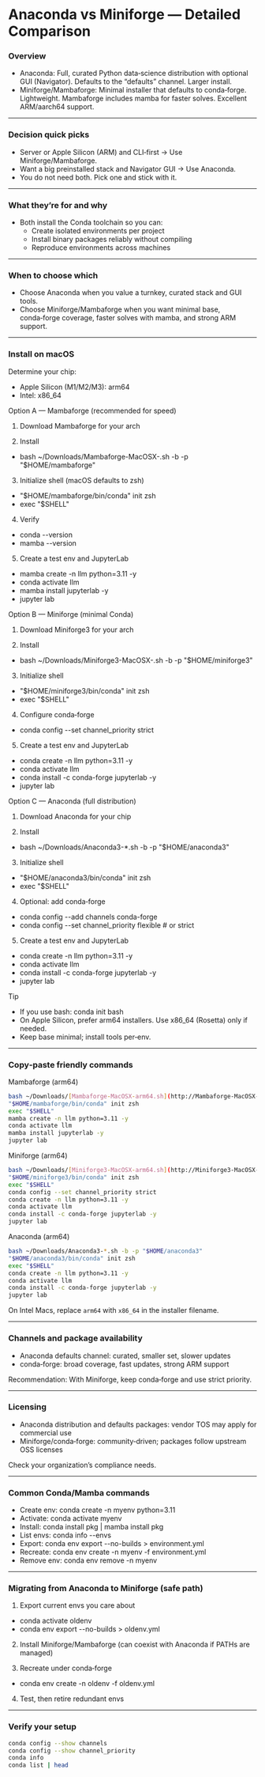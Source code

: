 # Anaconda vs Miniforge — Detailed Comparison

### Overview

- Anaconda: Full, curated Python data‑science distribution with optional GUI (Navigator). Defaults to the “defaults” channel. Larger install.
- Miniforge/Mambaforge: Minimal installer that defaults to conda‑forge. Lightweight. Mambaforge includes mamba for faster solves. Excellent ARM/aarch64 support.

---

### Decision quick picks

- Server or Apple Silicon (ARM) and CLI‑first → Use Miniforge/Mambaforge.
- Want a big preinstalled stack and Navigator GUI → Use Anaconda.
- You do not need both. Pick one and stick with it.

---

### What they’re for and why

- Both install the Conda toolchain so you can:
    - Create isolated environments per project
    - Install binary packages reliably without compiling
    - Reproduce environments across machines

---

### When to choose which

- Choose Anaconda when you value a turnkey, curated stack and GUI tools.
- Choose Miniforge/Mambaforge when you want minimal base, conda‑forge coverage, faster solves with mamba, and strong ARM support.

---

### Install on macOS

Determine your chip:

- Apple Silicon (M1/M2/M3): arm64
- Intel: x86_64

Option A — Mambaforge (recommended for speed)

1) Download Mambaforge for your arch

2) Install

- bash ~/Downloads/Mambaforge-MacOSX-<arch>.sh -b -p "$HOME/mambaforge"

3) Initialize shell (macOS defaults to zsh)

- "$HOME/mambaforge/bin/conda" init zsh
- exec "$SHELL"

4) Verify

- conda --version
- mamba --version

5) Create a test env and JupyterLab

- mamba create -n llm python=3.11 -y
- conda activate llm
- mamba install jupyterlab -y
- jupyter lab

Option B — Miniforge (minimal Conda)

1) Download Miniforge3 for your arch

2) Install

- bash ~/Downloads/Miniforge3-MacOSX-<arch>.sh -b -p "$HOME/miniforge3"

3) Initialize shell

- "$HOME/miniforge3/bin/conda" init zsh
- exec "$SHELL"

4) Configure conda‑forge

- conda config --set channel_priority strict

5) Create a test env and JupyterLab

- conda create -n llm python=3.11 -y
- conda activate llm
- conda install -c conda-forge jupyterlab -y
- jupyter lab

Option C — Anaconda (full distribution)

1) Download Anaconda for your chip

2) Install

- bash ~/Downloads/Anaconda3-*.sh -b -p "$HOME/anaconda3"

3) Initialize shell

- "$HOME/anaconda3/bin/conda" init zsh
- exec "$SHELL"

4) Optional: add conda‑forge

- conda config --add channels conda-forge
- conda config --set channel_priority flexible  # or strict

5) Create a test env and JupyterLab

- conda create -n llm python=3.11 -y
- conda activate llm
- conda install -c conda-forge jupyterlab -y
- jupyter lab

Tip

- If you use bash: conda init bash
- On Apple Silicon, prefer arm64 installers. Use x86_64 (Rosetta) only if needed.
- Keep base minimal; install tools per‑env.

---

### Copy‑paste friendly commands

Mambaforge (arm64)

```bash
bash ~/Downloads/[Mambaforge-MacOSX-arm64.sh](http://Mambaforge-MacOSX-arm64.sh) -b -p "$HOME/mambaforge"
"$HOME/mambaforge/bin/conda" init zsh
exec "$SHELL"
mamba create -n llm python=3.11 -y
conda activate llm
mamba install jupyterlab -y
jupyter lab
```

Miniforge (arm64)

```bash
bash ~/Downloads/[Miniforge3-MacOSX-arm64.sh](http://Miniforge3-MacOSX-arm64.sh) -b -p "$HOME/miniforge3"
"$HOME/miniforge3/bin/conda" init zsh
exec "$SHELL"
conda config --set channel_priority strict
conda create -n llm python=3.11 -y
conda activate llm
conda install -c conda-forge jupyterlab -y
jupyter lab
```

Anaconda (arm64)

```bash
bash ~/Downloads/Anaconda3-*.sh -b -p "$HOME/anaconda3"
"$HOME/anaconda3/bin/conda" init zsh
exec "$SHELL"
conda create -n llm python=3.11 -y
conda activate llm
conda install -c conda-forge jupyterlab -y
jupyter lab
```

On Intel Macs, replace `arm64` with `x86_64` in the installer filename.

---

### Channels and package availability

- Anaconda defaults channel: curated, smaller set, slower updates
- conda‑forge: broad coverage, fast updates, strong ARM support

Recommendation: With Miniforge, keep conda‑forge and use strict priority.

---

### Licensing

- Anaconda distribution and defaults packages: vendor TOS may apply for commercial use
- Miniforge/conda‑forge: community‑driven; packages follow upstream OSS licenses

Check your organization’s compliance needs.

---

### Common Conda/Mamba commands

- Create env: conda create -n myenv python=3.11
- Activate: conda activate myenv
- Install: conda install pkg  |  mamba install pkg
- List envs: conda info --envs
- Export: conda env export --no-builds > environment.yml
- Recreate: conda env create -n myenv -f environment.yml
- Remove env: conda env remove -n myenv

---

### Migrating from Anaconda to Miniforge (safe path)

1) Export current envs you care about

- conda activate oldenv
- conda env export --no-builds > oldenv.yml

2) Install Miniforge/Mambaforge (can coexist with Anaconda if PATHs are managed)

3) Recreate under conda‑forge

- conda env create -n oldenv -f oldenv.yml

4) Test, then retire redundant envs

---

### Verify your setup

```bash
conda config --show channels
conda config --show channel_priority
conda info
conda list | head
```